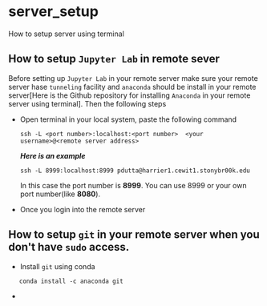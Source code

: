 # server_setup
How to setup server using terminal


## How to setup `Jupyter Lab` in remote sever
   Before setting up `Jupyter Lab` in your remote server make sure your remote server hase `tunneling` facility and `anaconda` should be install in your remote server[Here is the Github repository for installing `Anaconda` in your remote server using terminal]. Then the following steps
   * Open terminal in your local system, paste the following command
      ```
      ssh -L <port number>:localhost:<port number>  <your username>@<remote server address>
      ```
      **_Here is an example_**
      ```
      ssh -L 8999:localhost:8999 pdutta@harrier1.cewit1.stonybr00k.edu
      ```
      In this case the port number is **8999**. You can use 8999 or your own port number(like **8080**). 

   *  Once you login into the remote server 



## How to setup `git` in your remote server when you don't have `sudo` access.
   * Install `git` using conda
   ```
      conda install -c anaconda git
   ```
   * 
   
